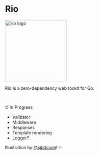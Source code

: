 # Rio

<img src="https://github.com/TunedMystic/rio/assets/6523726/efcc59cf-ed5b-446f-92d2-61773833acd5" width="200" alt="rio logo" />

Rio is a zero-dependency web tookit for Go.

<br />

⏰ In Progress

- Validator
- Middleware
- Responses
- Template rendering
- Logger?

Illustration by [@sjbitcode](https://github.com/sjbitcode)! ✨
